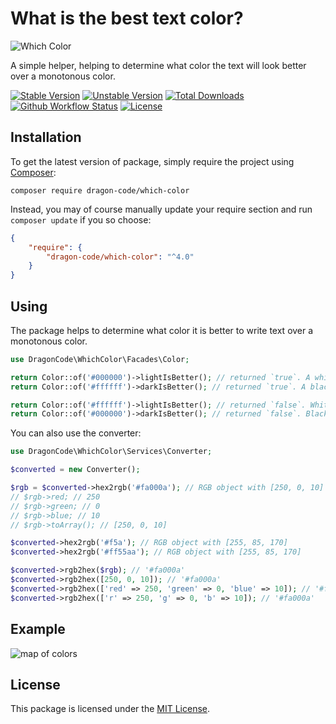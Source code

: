 # What is the best text color?

<img src="https://preview.dragon-code.pro/TheDragonCode/which-color.svg?brand=php" alt="Which Color"/>

A simple helper, helping to determine what color the text will look better over a monotonous color.

[![Stable Version][badge_stable]][link_packagist]
[![Unstable Version][badge_unstable]][link_packagist]
[![Total Downloads][badge_downloads]][link_packagist]
[![Github Workflow Status][badge_build]][link_build]
[![License][badge_license]][link_license]


## Installation


To get the latest version of package, simply require the project using [Composer](https://getcomposer.org):

```
composer require dragon-code/which-color
```

Instead, you may of course manually update your require section and run `composer update` if you so choose:

```json
{
    "require": {
        "dragon-code/which-color": "^4.0"
    }
}
```

## Using

The package helps to determine what color it is better to write text over a monotonous color.

```php
use DragonCode\WhichColor\Facades\Color;

return Color::of('#000000')->lightIsBetter(); // returned `true`. A white text color is better for black background.
return Color::of('#ffffff')->darkIsBetter(); // returned `true`. A black text color is better for white background.

return Color::of('#ffffff')->lightIsBetter(); // returned `false`. White color is not the best for white background.
return Color::of('#000000')->darkIsBetter(); // returned `false`. Black color is not the best for black background.
```

You can also use the converter:

```php
use DragonCode\WhichColor\Services\Converter;

$converted = new Converter();

$rgb = $converted->hex2rgb('#fa000a'); // RGB object with [250, 0, 10]
// $rgb->red; // 250
// $rgb->green; // 0
// $rgb->blue; // 10
// $rgb->toArray(); // [250, 0, 10]

$converted->hex2rgb('#f5a'); // RGB object with [255, 85, 170]
$converted->hex2rgb('#ff55aa'); // RGB object with [255, 85, 170]

$converted->rgb2hex($rgb); // '#fa000a'
$converted->rgb2hex([250, 0, 10]); // '#fa000a'
$converted->rgb2hex(['red' => 250, 'green' => 0, 'blue' => 10]); // '#fa000a'
$converted->rgb2hex(['r' => 250, 'g' => 0, 'b' => 10]); // '#fa000a'
```

## Example

![map of colors](https://user-images.githubusercontent.com/10347617/43231090-85dfba92-9073-11e8-9dbc-d2968b5ef1a2.png)


## License

This package is licensed under the [MIT License](LICENSE).


[badge_build]:          https://img.shields.io/github/workflow/status/TheDragonCode/which-color/phpunit?style=flat-square

[badge_downloads]:      https://img.shields.io/packagist/dt/dragon-code/which-color.svg?style=flat-square

[badge_license]:        https://img.shields.io/packagist/l/dragon-code/which-color.svg?style=flat-square

[badge_stable]:         https://img.shields.io/github/v/release/TheDragonCode/which-color?label=stable&style=flat-square

[badge_unstable]:       https://img.shields.io/badge/unstable-dev--main-orange?style=flat-square

[link_build]:           https://github.com/TheDragonCode/which-color/actions

[link_license]:         LICENSE

[link_packagist]:       https://packagist.org/packages/dragon-code/which-color
